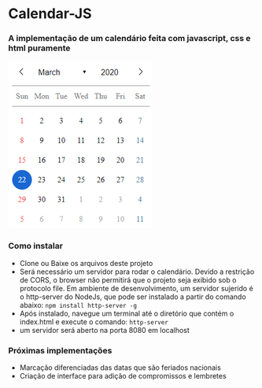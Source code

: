 # Calendar-JS

### A implementação de um calendário feita com javascript, css e html puramente

<img src='./images/new-calendar-js.PNG'>

### Como instalar
* Clone ou Baixe os arquivos deste projeto
* Será necessário um servidor para rodar o calendário. Devido a restrição de CORS, o browser não permitirá que o projeto seja exibido sob o protocolo file. Em ambiente de desenvolvimento, um servidor sujerido é o http-server do NodeJs, que pode ser instalado a partir do comando abaixo:
``npm install http-server -g``
* Após instalado, navegue um terminal até o diretório que contém o index.html e execute o comando:
``http-server``
* um servidor será aberto na porta 8080 em localhost

### Próximas implementações

* Marcação diferenciadas das datas que são feriados nacionais
* Criação de interface para adição de compromissos e lembretes
